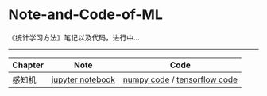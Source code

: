 # Note-and-Code-of-ML
《统计学习方法》笔记以及代码，进行中...   

--- 
  
 Chapter | Note | Code
------------ | ------------- | -------------
感知机 | [jupyter notebook](./Perceptron/Perceptron.ipynb) | [numpy code](./Perceptron/perceptron_np.py) / [tensorflow code](./Perceptron/perceptron_tf.py)

